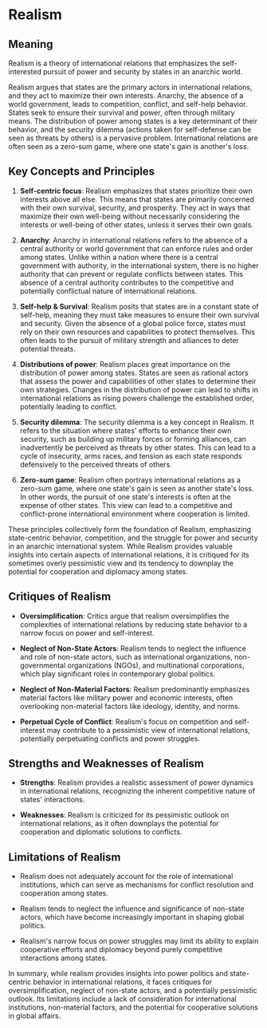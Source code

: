 # Realism

## Meaning
Realism is a theory of international relations that emphasizes the self-interested pursuit of power and security by states in an anarchic world.


Realism argues that states are the primary actors in international relations, and they act to maximize their own interests. Anarchy, the absence of a world government, leads to competition, conflict, and self-help behavior. States seek to ensure their survival and power, often through military means. The distribution of power among states is a key determinant of their behavior, and the security dilemma (actions taken for self-defense can be seen as threats by others) is a pervasive problem. International relations are often seen as a zero-sum game, where one state's gain is another's loss.

## Key Concepts and Principles

1. **Self-centric focus**: Realism emphasizes that states prioritize their own interests above all else. This means that states are primarily concerned with their own survival, security, and prosperity. They act in ways that maximize their own well-being without necessarily considering the interests or well-being of other states, unless it serves their own goals.

2. **Anarchy**: Anarchy in international relations refers to the absence of a central authority or world government that can enforce rules and order among states. Unlike within a nation where there is a central government with authority, in the international system, there is no higher authority that can prevent or regulate conflicts between states. This absence of a central authority contributes to the competitive and potentially conflictual nature of international relations.

3. **Self-help & Survival**: Realism posits that states are in a constant state of self-help, meaning they must take measures to ensure their own survival and security. Given the absence of a global police force, states must rely on their own resources and capabilities to protect themselves. This often leads to the pursuit of military strength and alliances to deter potential threats.

4. **Distributions of power**: Realism places great importance on the distribution of power among states. States are seen as rational actors that assess the power and capabilities of other states to determine their own strategies. Changes in the distribution of power can lead to shifts in international relations as rising powers challenge the established order, potentially leading to conflict.

5. **Security dilemma**: The security dilemma is a key concept in Realism. It refers to the situation where states' efforts to enhance their own security, such as building up military forces or forming alliances, can inadvertently be perceived as threats by other states. This can lead to a cycle of insecurity, arms races, and tension as each state responds defensively to the perceived threats of others.

6. **Zero-sum game**: Realism often portrays international relations as a zero-sum game, where one state's gain is seen as another state's loss. In other words, the pursuit of one state's interests is often at the expense of other states. This view can lead to a competitive and conflict-prone international environment where cooperation is limited.

These principles collectively form the foundation of Realism, emphasizing state-centric behavior, competition, and the struggle for power and security in an anarchic international system. While Realism provides valuable insights into certain aspects of international relations, it is critiqued for its sometimes overly pessimistic view and its tendency to downplay the potential for cooperation and diplomacy among states.


## **Critiques of Realism**

- **Oversimplification**: Critics argue that realism oversimplifies the complexities of international relations by reducing state behavior to a narrow focus on power and self-interest.

- **Neglect of Non-State Actors**: Realism tends to neglect the influence and role of non-state actors, such as international organizations, non-governmental organizations (NGOs), and multinational corporations, which play significant roles in contemporary global politics.

- **Neglect of Non-Material Factors**: Realism predominantly emphasizes material factors like military power and economic interests, often overlooking non-material factors like ideology, identity, and norms.

- **Perpetual Cycle of Conflict**: Realism's focus on competition and self-interest may contribute to a pessimistic view of international relations, potentially perpetuating conflicts and power struggles.

## **Strengths and Weaknesses of Realism**

- **Strengths**: Realism provides a realistic assessment of power dynamics in international relations, recognizing the inherent competitive nature of states' interactions.

- **Weaknesses**: Realism is criticized for its pessimistic outlook on international relations, as it often downplays the potential for cooperation and diplomatic solutions to conflicts.

## **Limitations of Realism**

- Realism does not adequately account for the role of international institutions, which can serve as mechanisms for conflict resolution and cooperation among states.

- Realism tends to neglect the influence and significance of non-state actors, which have become increasingly important in shaping global politics.

- Realism's narrow focus on power struggles may limit its ability to explain cooperative efforts and diplomacy beyond purely competitive interactions among states.

In summary, while realism provides insights into power politics and state-centric behavior in international relations, it faces critiques for oversimplification, neglect of non-state actors, and a potentially pessimistic outlook. Its limitations include a lack of consideration for international institutions, non-material factors, and the potential for cooperative solutions in global affairs.